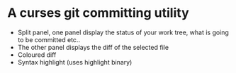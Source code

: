 A curses git committing utility
===============================

- Split panel, one panel display the status of your work tree, what is going to be committed etc..
- The other panel displays the diff of the selected file
- Coloured diff
- Syntax highlight (uses highlight binary)

